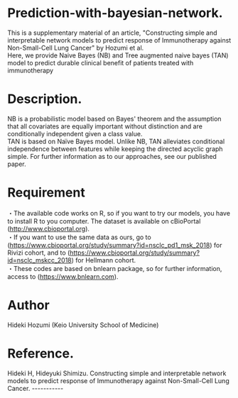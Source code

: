 # Prediction-with-bayesian-network.  
   This is a supplementary material of an article, "Constructing simple and interpretable network models to predict 
response of Immunotherapy against Non-Small-Cell Lung Cancer" by Hozumi et al.   
   Here, we provide Naive Bayes (NB) and Tree augmented naive bayes (TAN) model to predict durable clinical benefit of patients treated with immunotherapy

# Description.
  NB is a probabilistic model based on Bayes' theorem and the assumption that all covariates are equally important without distinction and are conditionally independent given a class value.   
  TAN is based on Naïve Bayes model. Unlike NB, TAN alleviates conditional independence between features while keeping the directed acyclic graph simple.
  For further information as to our approaches, see our published paper.

# Requirement
・The available code works on R, so if you want to try our models, you have to install R to you computer. The dataset is available on cBioPortal (http://www.cbioportal.org).  
・If you want to use the same data as ours, go to (https://www.cbioportal.org/study/summary?id=nsclc_pd1_msk_2018) for Rivizi cohort, and to  (https://www.cbioportal.org/study/summary?id=nsclc_mskcc_2018) for Hellmann cohort.  
・These codes are based on bnlearn package, so for further information, access to (https://www.bnlearn.com).

# Author   
   Hideki Hozumi (Keio University School of Medicine)

# Reference.  
   Hideki H, Hideyuki Shimizu. Constructing simple and interpretable network models to predict 
response of Immunotherapy against Non-Small-Cell Lung Cancer. -----------

